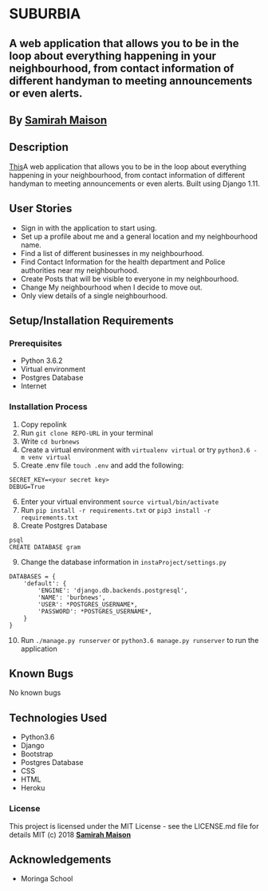 # SUBURBIA
## A web application that allows you to be in the loop about everything happening in your neighbourhood, from contact information of different handyman to meeting announcements or even alerts.


## By **[Samirah Maison](https://github.com/sami-mai)**

## Description
[This](https://news-suburbia.herokuapp.com/)A web application that allows you to be in the loop about everything happening in your neighbourhood, from contact information of different handyman to meeting announcements or even alerts. Built using Django 1.11.

## User Stories
* Sign in with the application to start using.
* Set up a profile about me and a general location and my neighbourhood name.
* Find a list of different businesses in my neighbourhood.
* Find Contact Information for the health department and Police authorities near my neighbourhood.
* Create Posts that will be visible to everyone in my neighbourhood.
* Change My neighbourhood when I decide to move out.
* Only view details of a single neighbourhood.


## Setup/Installation Requirements

### Prerequisites
* Python 3.6.2
* Virtual environment
* Postgres Database
* Internet


### Installation Process
1. Copy repolink
2. Run `git clone REPO-URL` in your terminal
3. Write `cd burbnews`
4. Create a virtual environment with `virtualenv virtual` or try `python3.6 -m venv virtual`
5. Create .env file `touch .env` and add the following:
```
SECRET_KEY=<your secret key>
DEBUG=True
```
6. Enter your virtual environment `source virtual/bin/activate`
7. Run `pip install -r requirements.txt` or `pip3 install -r requirements.txt`
8. Create Postgres Database

```
psql
CREATE DATABASE gram
```
9. Change the database information in `instaProject/settings.py`
```
DATABASES = {
    'default': {
        'ENGINE': 'django.db.backends.postgresql',
        'NAME': 'burbnews',
        'USER': *POSTGRES_USERNAME*,
        'PASSWORD': *POSTGRES_USERNAME*,
    }
}
```
10. Run `./manage.py runserver` or `python3.6 manage.py runserver` to run the application


## Known Bugs

No known bugs


## Technologies Used
- Python3.6
- Django
- Bootstrap
- Postgres Database
- CSS
- HTML
- Heroku

### License
This project is licensed under the MIT License - see the LICENSE.md file for details
MIT (c) 2018 **[Samirah Maison](https://github.com/sami-mai)**

## Acknowledgements
* Moringa School
